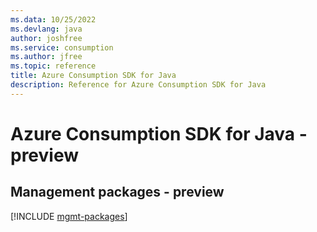 ```yaml
---
ms.data: 10/25/2022
ms.devlang: java
author: joshfree
ms.service: consumption
ms.author: jfree
ms.topic: reference
title: Azure Consumption SDK for Java
description: Reference for Azure Consumption SDK for Java
---
```

# Azure Consumption SDK for Java - preview

## Management packages - preview
[!INCLUDE [mgmt-packages](consumption-mgmt-index.md)]